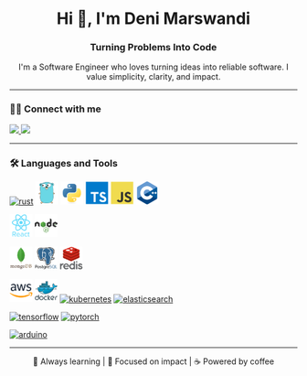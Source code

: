 <h1 align="center">Hi 👋, I'm Deni Marswandi</h1>
<h3 align="center">Turning Problems Into Code</h3>

<p align="center">
  I'm a Software Engineer who loves turning ideas into reliable software. I value simplicity, clarity, and impact.
</p>

---

### 🧑‍💻 Connect with me
<p align="left">
  <a href="https://medium.com/@denimarswandi" target="blank">
    <img src="https://img.shields.io/badge/Medium-12100E?style=for-the-badge&logo=medium&logoColor=white"/>
  </a>
  <a href="https://github.com/denimars" target="blank">
    <img src="https://img.shields.io/github/followers/denimars?label=Follow&style=social" />
  </a>
</p>

---

### 🛠️ Languages and Tools

<p align="left">
  <!-- Programming Languages -->
  <a href="https://www.rust-lang.org" target="_blank"><img src="https://www.vectorlogo.zone/logos/rust-lang/rust-lang-icon.svg" alt="rust" width="40" height="40"/></a>
  <a href="https://golang.org" target="_blank"><img src="https://raw.githubusercontent.com/devicons/devicon/master/icons/go/go-original.svg" alt="go" width="40" height="40"/></a>
  <a href="https://www.python.org" target="_blank"><img src="https://raw.githubusercontent.com/devicons/devicon/master/icons/python/python-original.svg" alt="python" width="40" height="40"/></a>
  <a href="https://www.typescriptlang.org/" target="_blank"><img src="https://raw.githubusercontent.com/devicons/devicon/master/icons/typescript/typescript-original.svg" alt="typescript" width="40" height="40"/></a>
  <a href="https://developer.mozilla.org/en-US/docs/Web/JavaScript" target="_blank"><img src="https://raw.githubusercontent.com/devicons/devicon/master/icons/javascript/javascript-original.svg" alt="javascript" width="40" height="40"/></a>
  <a href="https://www.w3schools.com/cpp/" target="_blank"><img src="https://raw.githubusercontent.com/devicons/devicon/master/icons/cplusplus/cplusplus-original.svg" alt="cplusplus" width="40" height="40"/></a>


  <a href="https://reactjs.org/" target="_blank"><img src="https://raw.githubusercontent.com/devicons/devicon/master/icons/react/react-original-wordmark.svg" alt="react" width="40" height="40"/></a>
  <a href="https://nodejs.org" target="_blank"><img src="https://raw.githubusercontent.com/devicons/devicon/master/icons/nodejs/nodejs-original-wordmark.svg" alt="nodejs" width="40" height="40"/></a>

  <!-- Databases -->
  <a href="https://www.mongodb.com/" target="_blank"><img src="https://raw.githubusercontent.com/devicons/devicon/master/icons/mongodb/mongodb-original-wordmark.svg" alt="mongodb" width="40" height="40"/></a>
  <a href="https://www.postgresql.org" target="_blank"><img src="https://raw.githubusercontent.com/devicons/devicon/master/icons/postgresql/postgresql-original-wordmark.svg" alt="postgresql" width="40" height="40"/></a>
  <a href="https://redis.io" target="_blank"><img src="https://raw.githubusercontent.com/devicons/devicon/master/icons/redis/redis-original-wordmark.svg" alt="redis" width="40" height="40"/></a>

  <!-- DevOps / Cloud -->
  <a href="https://aws.amazon.com" target="_blank"><img src="https://raw.githubusercontent.com/devicons/devicon/master/icons/amazonwebservices/amazonwebservices-original-wordmark.svg" alt="aws" width="40" height="40"/></a>
  <a href="https://www.docker.com/" target="_blank"><img src="https://raw.githubusercontent.com/devicons/devicon/master/icons/docker/docker-original-wordmark.svg" alt="docker" width="40" height="40"/></a>
  <a href="https://kubernetes.io" target="_blank"><img src="https://www.vectorlogo.zone/logos/kubernetes/kubernetes-icon.svg" alt="kubernetes" width="40" height="40"/></a>
  <a href="https://www.elastic.co" target="_blank"><img src="https://www.vectorlogo.zone/logos/elastic/elastic-icon.svg" alt="elasticsearch" width="40" height="40"/></a>

  <!-- Machine Learning -->
  <a href="https://www.tensorflow.org" target="_blank"><img src="https://www.vectorlogo.zone/logos/tensorflow/tensorflow-icon.svg" alt="tensorflow" width="40" height="40"/></a>
  <a href="https://pytorch.org/" target="_blank"><img src="https://www.vectorlogo.zone/logos/pytorch/pytorch-icon.svg" alt="pytorch" width="40" height="40"/></a>

  <!-- Miscellaneous -->
  <a href="https://www.arduino.cc/" target="_blank"><img src="https://cdn.worldvectorlogo.com/logos/arduino-1.svg" alt="arduino" width="40" height="40"/></a>
</p>

---






<p align="center">
  🚀 Always learning | 🧠 Focused on impact | ☕ Powered by coffee
</p>
